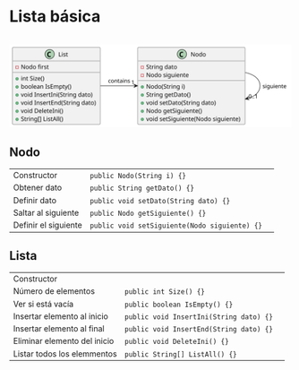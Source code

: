 # Lista básica

<div align=center>

||
|-|
![](/imagenes/modelosUML/listaBasica.svg)

</div>

## Nodo

||||
|-|-|-|
|Constructor|`public Nodo(String i) {}`
|Obtener dato|`public String getDato() {}`
|Definir dato|`public void setDato(String dato) {}`
|Saltar al siguiente|`public Nodo getSiguiente() {}`
|Definir el siguiente|`public void setSiguiente(Nodo siguiente) {}`

## Lista

||||
|-|-|-|
|Constructor|
|Número de elementos|`public int Size() {}`
|Ver si está vacía|`public boolean IsEmpty() {}`
|Insertar elemento al inicio|`public void InsertIni(String dato) {}`
|Insertar elemento al final|`public void InsertEnd(String dato) {}`
|Eliminar elemento del inicio|`public void DeleteIni() {}`
|Listar todos los elemmentos|`public String[] ListAll() {}`
